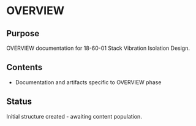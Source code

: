 # OVERVIEW

## Purpose
OVERVIEW documentation for 18-60-01 Stack Vibration Isolation Design.

## Contents
- Documentation and artifacts specific to OVERVIEW phase

## Status
Initial structure created - awaiting content population.
